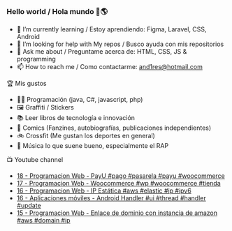 ### Hello world / Hola mundo 👋🌎

<!--
**xaca/xaca** is a ✨ _special_ ✨ repository because its `README.md` (this file) appears on your GitHub profile.

Here are some ideas to get you started:
-->

- 🌱 I’m currently learning / Estoy aprendiendo: Figma, Laravel, CSS, Android
- 🤔 I’m looking for help with My repos / Busco ayuda con mis repositorios
- 💬 Ask me about / Preguntame acerca de: HTML, CSS, JS & programming 
- 📫 How to reach me / Como contactarme: and1res@hotmail.com

🏆 Mis gustos
- 👨‍💻 Programación (java, C#, javascript, php)
- 🖼️ Graffiti / Stickers
- 📚 Leer libros de tecnología e innovación
- 💢 Comics (Fanzines, autobiografías, publicaciones independientes)
- 🚲 Crossfit (Me gustan los deportes en general)
- 🎤 Música lo que suene bueno, especialmente el RAP
<!--
📝 Frases
- "I only smile in the dark, I only smile when it's complicated" Raybiez
- "De lo que ves créete la mitad de lo que no ves no te creas nada" Kase O
-->
📺 Youtube channel
<!-- BLOG-POST-LIST:START -->
- [18 - Programacion Web - PayU #pago #pasarela #payu #woocommerce](https://www.youtube.com/watch?v=Z2wJPbjPRBU)
- [17 - Programacion Web - Woocommerce #wp #woocommerce #tienda](https://www.youtube.com/watch?v=OSnDbJFfKGU)
- [16 - Programacion Web - IP Estática #aws #elastic #ip #ipv6](https://www.youtube.com/watch?v=O9zmbF4m_SY)
- [16 - Aplicaciones móviles - Android Handler #ui #thread #handler #update](https://www.youtube.com/watch?v=_vN5CDOsHc0)
- [15 - Programacion Web - Enlace de dominio con instancia de amazon #aws #domain #ip](https://www.youtube.com/watch?v=wWfNzoMGxok)
<!-- BLOG-POST-LIST:END -->
